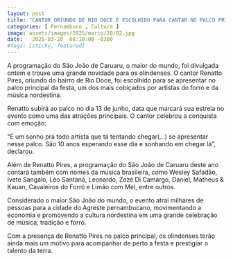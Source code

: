 ```yaml
---
layout: post
title: "CANTOR ORIUNDO DE RIO DOCE É ESCOLHIDO PARA CANTAR NO PALCO PRINCIPAL DO SÃO JOÃO DE CARUARU"
categories: [ Pernambuco , Cultura ]
image: assets/images/2025/marco/20/02.jpg
date:   2025-03-20  08:10:00 -0300
#tags: [sticky, featured]
---
```

A programação do São João de Caruaru, o maior do mundo, foi divulgada ontem e trouxe uma grande novidade para os olindenses. O cantor Renatto Pires, oriundo do bairro de Rio Doce, foi escolhido para se apresentar no palco principal da festa, um dos mais cobiçados por artistas do forró e da música nordestina.

Renatto subirá ao palco no dia 13 de junho, data que marcará sua estreia no evento como uma das atrações principais. O cantor celebrou a conquista com emoção:

“É um sonho pra todo artista que tá tentando chegar(…) se apresentar nesse palco. São 10 anos esperando esse dia e sonhando em chegar lá”, declarou.

Além de Renatto Pires, a programação do São João de Caruaru deste ano contará também com nomes da música brasileira, como Wesley Safadão, Ivete Sangalo, Léo Santana, Leonardo, Zezé Di Camargo, Daniel, Matheus & Kauan, Cavaleiros do Forró e Limão com Mel, entre outros.

Considerado o maior São João do mundo, o evento atrai milhares de pessoas para a cidade do Agreste pernambucano, movimentando a economia e promovendo a cultura nordestina em uma grande celebração de música, tradição e forró.

Com a presença de Renatto Pires no palco principal, os olindenses terão ainda mais um motivo para acompanhar de perto a festa e prestigiar o talento da terra.